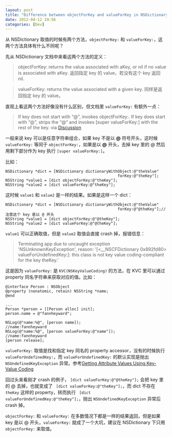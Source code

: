 ```yaml
---
layout: post
title: "Difference between objectForKey and valueForKey in NSDictionary"
date: 2012-04-12 19:56
categories: [Dev]
---
```


从 NSDictionary 取值的时候有两个方法，`objectForKey:` 和 `valueForKey:`，这两个方法具体有什么不同呢？

先从 NSDictionary 文档中来看这两个方法的定义：

> objectForKey: returns the value associated with aKey, or nil if no value is associated with aKey. 返回指定 key 的 value，若没有这个 key 返回 nil.

> valueForKey: returns the value associated with a given key. 同样是返回指定 key 的 value。

直观上看这两个方法好像没有什么区别，但文档里 `valueForKey:` 有额外一点：

> If key does not start with “@”, invokes objectForKey:. If key does start with “@”, strips the “@” and invokes [super valueForKey:] with the rest of the key. via [Discussion][1]

一般来说 key 可以是任意字符串组合，如果 key 不是以 **@** 符号开头，这时候 `valueForKey:` 等同于 `objectForKey:`，如果是以 **@** 开头，去掉 key 里的 @ 然后用剩下部分作为 key 执行 `[super valueForKey:]`。

比如：

```
NSDictionary *dict = [NSDictionary dictionaryWithObject:@"theValue"
                                                 forKey:@"theKey"];
NSString *value1 = [dict objectForKey:@"theKey"];
NSString *value2 = [dict valueForKey:@"theKey"];
```

这时候 `value1` 和 `value2` 是一样的结果。如果是这样一个 dict：

```
NSDictionary *dict = [NSDictionary dictionaryWithObject:@"theValue"
                                                 forKey:@"@theKey"];// 注意这个 key 是以 @ 开头
NSString *value1 = [dict objectForKey:@"@theKey"];
NSString *value2 = [dict valueForKey:@"@theKey"];
```

`value1` 可以正确取值，但是 `value2` 取值会直接 crash 掉，报错信息：

> Terminating app due to uncaught exception 'NSUnknownKeyException', reason: '[<__NSCFDictionary 0x892fd80> valueForUndefinedKey:]: this class is not key value coding-compliant for the key theKey.'

这是因为 `valueForKey:` 是 `KVC(NSKeyValueCoding)` 的方法，在 KVC 里可以通过 property 同名字符串来获取对应的值。比如：

```
@interface Person : NSObject
@property (nonatomic, retain) NSString *name;
@end

...
Person *person = [[Person alloc] init];
person.name = @"fannheyward";

NSLog(@"name:%@", [person name]);
//name:fannheyward
NSLog(@"name:%@", [person valueForKey:@"name"]);
//name:fannheyward
[person release];
```

`valueForKey:` 取值是找和指定 key 同名的 property accessor，没有的时候执行 `valueForUndefinedKey:`，而 `valueForUndefinedKey:` 的默认实现是抛出 `NSUndefinedKeyException` 异常。参考[Getting Attribute Values Using Key-Value Coding][2]

回过头来看刚才 crash 的例子， `[dict valueForKey:@"@theKey"];` 会把 key 里的 @ 去掉，也就变成了 ` [dict valueForKey:@"theKey"];`，而 dict 不存在 `theKey` 这样的 property，转而执行 ` [dict valueForUndefinedKey:@"theKey"];`，抛出 `NSUndefinedKeyException` 异常后 crash 掉。

`objectForKey:` 和 `valueForKey:` 在多数情况下都是一样的结果返回，但是如果 key 是以 @ 开头，`valueForKey:` 就成了一个大坑，建议在 NSDictionary 下只用 `objectForKey:` 来取值。

[1]:https://developer.apple.com/library/mac/#documentation/Cocoa/Reference/Foundation/Classes/nsdictionary_Class/Reference/Reference.html
[2]:https://developer.apple.com/library/mac/#documentation/Cocoa/Conceptual/KeyValueCoding/Articles/BasicPrinciples.html#//apple_ref/doc/uid/20002170-BAJEAIEE

